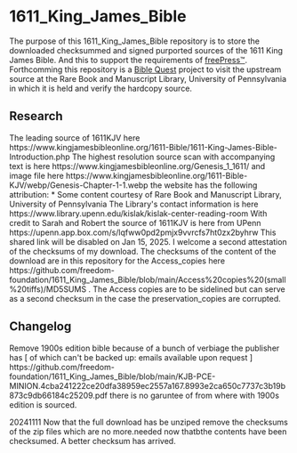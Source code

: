 # 1611_King_James_Bible
The purpose of this 1611_King_James_Bible repository is to store the downloaded checksummed and signed purported sources of the 1611 King James Bible. And this to support the requirements of [freePress™](https://github.com/freedom-foundation/freePress).
 Forthcomming this repository is a [Bible Quest](https://github.com/users/freedom-foundation/projects/6) project to visit the upstream source at the Rare Book and Manuscript Library, University of Pennsylvania in which it is held and verify the hardcopy source.
 <h2>Research</h2>
 The leading source of 1611KJV  here https://www.kingjamesbibleonline.org/1611-Bible/1611-King-James-Bible-Introduction.php
  The highest resolution source scan with accompanying text is here https://www.kingjamesbibleonline.org/Genesis_1_1611/ and image file here https://www.kingjamesbibleonline.org/1611-Bible-KJV/webp/Genesis-Chapter-1-1.webp the website has the following attribution: * Some content courtesy of Rare Book and Manuscript Library, University of Pennsylvania
 The Library's contact information is here https://www.library.upenn.edu/kislak/kislak-center-reading-room 
  With credit to Sarah and Robert the source of 1611KJV is here from UPenn https://upenn.app.box.com/s/lqfww0pd2pmjx9vvrcfs7ht0zx2byhrw This shared link will be disabled on Jan 15, 2025. I welcome a second attestation of the checksums of my download. The checksums of the content of the download are in this repository for the Access_copies here https://github.com/freedom-foundation/1611_King_James_Bible/blob/main/Access%20copies%20(small%20tiffs)/MD5SUMS .
 The Access copies are to be sidelined but can serve as a second checksum in the case the preservation_copies are corrupted.
<h2>Changelog</h2>
Remove 1900s edition bible because of a bunch of verbiage the publisher has [ of which can't be backed up: emails available upon request ] https://github.com/freedom-foundation/1611_King_James_Bible/blob/main/KJB-PCE-MINION.4cba241222ce20dfa38959ec2557a167.8993e2ca650c7737c3b19b873c9db66184c25209.pdf there is no garuntee of from where with 1900s edition is sourced.

20241111 Now that the full download has be unziped remove the checksums of the zip files which are no more.needed now thatbthe contents have been checksumed. A better checksum has arrived. 
